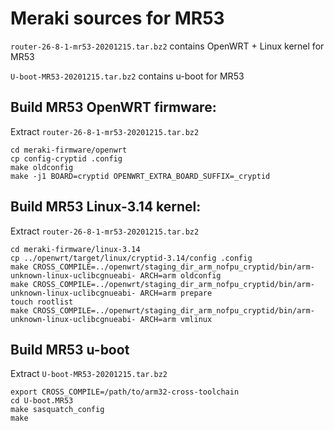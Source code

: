 # Meraki sources for MR53



`router-26-8-1-mr53-20201215.tar.bz2` contains OpenWRT + Linux kernel for MR53

`U-boot-MR53-20201215.tar.bz2` contains u-boot for MR53


## Build MR53 OpenWRT firmware:

Extract `router-26-8-1-mr53-20201215.tar.bz2`


```
cd meraki-firmware/openwrt
cp config-cryptid .config
make oldconfig
make -j1 BOARD=cryptid OPENWRT_EXTRA_BOARD_SUFFIX=_cryptid
```

## Build MR53 Linux-3.14 kernel:

Extract `router-26-8-1-mr53-20201215.tar.bz2`


```
cd meraki-firmware/linux-3.14
cp ../openwrt/target/linux/cryptid-3.14/config .config
make CROSS_COMPILE=../openwrt/staging_dir_arm_nofpu_cryptid/bin/arm-unknown-linux-uclibcgnueabi- ARCH=arm oldconfig
make CROSS_COMPILE=../openwrt/staging_dir_arm_nofpu_cryptid/bin/arm-unknown-linux-uclibcgnueabi- ARCH=arm prepare
touch rootlist
make CROSS_COMPILE=../openwrt/staging_dir_arm_nofpu_cryptid/bin/arm-unknown-linux-uclibcgnueabi- ARCH=arm vmlinux
```

## Build MR53 u-boot

Extract `U-boot-MR53-20201215.tar.bz2`

```
export CROSS_COMPILE=/path/to/arm32-cross-toolchain
cd U-boot.MR53
make sasquatch_config
make
```
